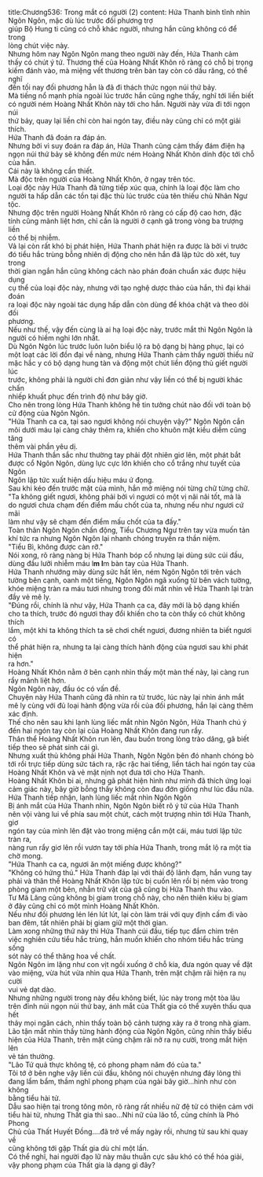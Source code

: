title:Chương536: Trong mắt có người (2)
content:
Hứa Thanh bình tĩnh nhìn Ngôn Ngôn, mặc dù lúc trước đối phương trợ<br>giúp Bộ Hung ti cũng có chỗ khác người, nhưng hắn cũng không có để trong<br>lòng chút việc này.<br>Nhưng hôm nay Ngôn Ngôn mang theo người này đến, Hứa Thanh cảm<br>thấy có chút ý tứ. Thương thế của Hoàng Nhất Khôn rõ ràng có chỗ bị trọng<br>kiếm đánh vào, mà miệng vết thương trên bàn tay còn có dấu răng, có thể nghĩ<br>đến tối nay đối phương hẳn là đã đi thách thức ngọn núi thứ bảy.<br>Mà tiếng nổ mạnh phía ngoài lúc trước hắn cũng nghe thấy, nghĩ tới liền biết<br>có người ném Hoàng Nhất Khôn này tới cho hắn. Người này vừa đi tới ngọn núi<br>thứ bảy, quay lại liền chỉ còn hai ngón tay, điều này cũng chỉ có một giải thích.<br>Hứa Thanh đã đoán ra đáp án.<br>Nhưng bởi vì suy đoán ra đáp án, Hứa Thanh cũng cảm thấy đám điện hạ<br>ngọn núi thứ bảy sẽ không đến mức ném Hoàng Nhất Khôn dính độc tới chỗ<br>của hắn.<br>Cái này là không cần thiết.<br>Mà độc trên người của Hoàng Nhất Khôn, ở ngay trên tóc.<br>Loại độc này Hứa Thanh đã từng tiếp xúc qua, chính là loại độc làm cho<br>người ta hấp dẫn các tồn tại đặc thù lúc trước của tên thiếu chủ Nhân Ngư tộc.<br>Nhưng độc trên người Hoàng Nhất Khôn rõ ràng có cấp độ cao hơn, đặc<br>tính cũng mãnh liệt hơn, chỉ cần là người ở cạnh gã trong vòng ba trượng liền<br>có thể bị nhiễm.<br>Vả lại còn rất khó bị phát hiện, Hứa Thanh phát hiện ra được là bởi vì trước<br>đó tiểu hắc trùng bỗng nhiên dị động cho nên hắn đã lập tức dò xét, tuy trong<br>thời gian ngắn hắn cũng không cách nào phán đoán chuẩn xác được hiệu dụng<br>cụ thể của loại độc này, nhưng với tạo nghệ dược thảo của hắn, thì đại khái đoán<br>ra loại độc này ngoài tác dụng hấp dẫn còn dùng để khóa chặt và theo dõi đối<br>phương.<br>Nếu như thế, vậy đến cùng là ai hạ loại độc này, trước mắt thì Ngôn Ngôn là<br>người có hiềm nghi lớn nhất.<br>Dù Ngôn Ngôn lúc trước luôn luôn biểu lộ ra bộ dạng bị hàng phục, lại có<br>một loạt các lời đồn đại về nàng, nhưng Hứa Thanh cảm thấy người thiếu nữ<br>mặc hắc y có bộ dạng hung tàn và động một chút liền động thủ giết người lúc<br>trước, không phải là người chỉ đơn giản như vậy liền có thể bị người khác chấn<br>nhiếp khuất phục đến trình độ như bây giờ.<br>Cho nên trong lòng Hứa Thanh không hề tin tưởng chút nào đối với toàn bộ<br>cử động của Ngôn Ngôn.<br>"Hứa Thanh ca ca, tại sao ngươi không nói chuyện vậy?" Ngôn Ngôn cắn<br>môi dưới máu lại càng chảy thêm ra, khiến cho khuôn mặt kiều diễm cũng tăng<br>thêm vài phần yêu dị.<br>Hứa Thanh thần sắc như thường tay phải đột nhiên giơ lên, một phát bắt<br>được cổ Ngôn Ngôn, dùng lực cực lớn khiến cho cổ trắng như tuyết của Ngôn<br>Ngôn lập tức xuất hiện dấu hiệu máu ứ đọng.<br>Sau khi kéo đến trước mặt của mình, hắn mở miệng nói từng chữ từng chữ.<br>"Ta không giết ngươi, không phải bởi vì ngươi có một vị nãi nãi tốt, mà là<br>do ngươi chưa chạm đến điểm mấu chốt của ta, nhưng nếu như ngươi cứ mãi<br>làm như vậy sẽ chạm đến điểm mấu chốt của ta đấy."<br>Toàn thân Ngôn Ngôn chấn động, Tiểu Chương Ngư trên tay vừa muốn tản<br>khí tức ra nhưng Ngôn Ngôn lại nhanh chóng truyền ra thần niệm.<br>"Tiểu Bì, không được càn rỡ."<br>Nói xong, rõ ràng nàng bị Hứa Thanh bóp cổ nhưng lại dùng sức cúi đầu,<br>dùng đầu lưỡi nhiễm máu l**m l**m bàn tay của Hứa Thanh.<br>Hứa Thanh nhướng mày dùng sức hất lên, ném Ngôn Ngôn tới trên vách<br>tường bên cạnh, oanh một tiếng, Ngôn Ngôn ngã xuống từ bên vách tường,<br>khóe miệng tràn ra máu tươi nhưng trong đôi mắt nhìn về Hứa Thanh lại tràn<br>đầy vẻ mê ly.<br>"Đúng rồi, chính là như vậy, Hứa Thanh ca ca, đây mới là bộ dạng khiến<br>cho ta thích, trước đó ngươi thay đổi khiến cho ta còn thấy có chút không thích<br>lắm, một khi ta không thích ta sẽ chơi chết ngươi, đương nhiên ta biết ngươi có<br>thể phát hiện ra, nhưng ta lại càng thích hành động của ngươi sau khi phát hiện<br>ra hơn."<br>Hoàng Nhất Khôn nằm ở bên cạnh nhìn thấy một màn thế này, lại càng run<br>rẩy mãnh liệt hơn.<br>Ngôn Ngôn này, đầu óc có vấn đề.<br>Chuyện này Hứa Thanh cũng đã nhìn ra từ trước, lúc này lại nhìn ánh mắt<br>mê ly cùng với đủ loại hành động vừa rồi của đối phương, hắn lại càng thêm<br>xác định.<br>Thế cho nên sau khi lạnh lùng liếc mắt nhìn Ngôn Ngôn, Hứa Thanh chú ý<br>đến hai ngón tay còn lại của Hoàng Nhất Khôn đang run rẩy.<br>Thân thể Hoàng Nhất Khôn run lên, đau buồn trong lòng trào dâng, gã biết<br>tiếp theo sẽ phát sinh cái gì.<br>Nhưng xuất thủ không phải Hứa Thanh, Ngôn Ngôn bên đó nhanh chóng bò<br>tới rồi trực tiếp dùng sức tách ra, rặc rặc hai tiếng, liền tách hai ngón tay của<br>Hoàng Nhất Khôn và vẻ mặt nịnh nọt đưa tới cho Hứa Thanh.<br>Hoàng Nhất Khôn bi ai, nhưng gã phát hiện hình như mình đã thích ứng loại<br>cảm giác này, bây giờ bỗng thấy không còn đau đớn giống như lúc đầu nữa.<br>Hứa Thanh tiếp nhận, lạnh lùng liếc mắt nhìn Ngôn Ngôn<br>Bị ánh mắt của Hứa Thanh nhìn, Ngôn Ngôn biết rõ ý tứ của Hứa Thanh<br>nên vội vàng lui về phía sau một chút, cách một trượng nhìn tới Hứa Thanh, giơ<br>ngón tay của mình lên đặt vào trong miệng cắn một cái, máu tươi lập tức tràn ra,<br>nàng run rẩy giơ lên rồi vươn tay tới phía Hứa Thanh, trong mắt lộ ra một tia<br>chờ mong.<br>"Hứa Thanh ca ca, ngươi ăn một miếng được không?"<br>"Không có hứng thú." Hứa Thanh đáp lại với thái độ lãnh đạm, hắn vung tay<br>phải và thân thể Hoàng Nhất Khôn lập tức bị cuốn lên rồi bị ném vào trong<br>phòng giam một bên, nhẫn trữ vật của gã cũng bị Hứa Thanh thu vào.<br>Tư Mã Lăng cũng không bị giam trong chỗ này, cho nên thiên kiêu bị giam<br>ở đây cũng chỉ có một mình Hoàng Nhất Khôn.<br>Nếu như đối phương lén lén lút lút, lại còn làm trái với quy định cấm đi vào<br>ban đêm, tất nhiên phải bị giam giữ một thời gian.<br>Làm xong những thứ này thì Hứa Thanh cúi đầu, tiếp tục đắm chìm trên<br>việc nghiên cứu tiểu hắc trùng, hắn muốn khiến cho nhóm tiểu hắc trùng sống<br>sót này có thể thăng hoa về chất.<br>Ngôn Ngôn im lặng như con vịt ngồi xuống ở chỗ kia, đưa ngón quay về đặt<br>vào miệng, vừa hút vừa nhìn qua Hứa Thanh, trên mặt chậm rãi hiện ra nụ cười<br>vui vẻ dạt dào.<br>Nhưng những người trong này đều không biết, lúc này trong một tòa lâu<br>trên đỉnh núi ngọn núi thứ bay, ánh mắt của Thất gia có thể xuyên thấu qua hết<br>thảy mọi ngăn cách, nhìn thấy toàn bộ cảnh tượng xảy ra ở trong nhà giam.<br>Lão tận mắt nhìn thấy từng hành động của Ngôn Ngôn, cũng nhìn thấy biểu<br>hiện của Hứa Thanh, trên mặt cũng chậm rãi nở ra nụ cười, trong mắt hiện lên<br>vẻ tán thưởng.<br>"Lão Tứ quả thực không tệ, có phong phạm năm đó của ta."<br>Tôi tớ ở bên nghe vậy liền cúi đầu, không nói chuyện nhưng đáy lòng thì<br>đang lẩm bẩm, thầm nghĩ phong phạm của ngài bây giờ…hình như còn không<br>bằng tiểu hài tử.<br>Dẫu sao hiện tại trong tông môn, rõ ràng rất nhiều nữ đệ tử có thiện cảm với<br>tiểu hài tử, nhưng Thất gia thì sao...Nhi nữ của lão tổ, cũng chính là Phó Phong<br>Chủ của Thất Huyết Đồng....đã trở về mấy ngày rồi, nhưng từ sau khi quay về<br>cũng không tới gặp Thất gia dù chỉ một lần.<br>Có thể nghĩ, hai người đạo lữ này mâu thuẫn cực sâu khó có thể hóa giải,<br>vậy phong phạm của Thất gia là dạng gì đây?